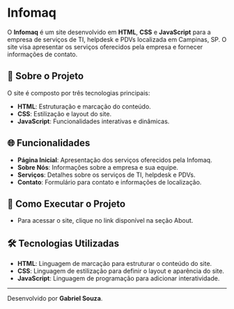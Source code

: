 # Infomaq

O **Infomaq** é um site desenvolvido em **HTML**, **CSS** e **JavaScript** para a empresa de serviços de TI, helpdesk e PDVs localizada em Campinas, SP. O site visa apresentar os serviços oferecidos pela empresa e fornecer informações de contato.

## 📁 Sobre o Projeto

O site é composto por três tecnologias principais:

- **HTML**: Estruturação e marcação do conteúdo.
- **CSS**: Estilização e layout do site.
- **JavaScript**: Funcionalidades interativas e dinâmicas.

## 🌐 Funcionalidades

- **Página Inicial**: Apresentação dos serviços oferecidos pela Infomaq.
- **Sobre Nós**: Informações sobre a empresa e sua equipe.
- **Serviços**: Detalhes sobre os serviços de TI, helpdesk e PDVs.
- **Contato**: Formulário para contato e informações de localização.

## 🚀 Como Executar o Projeto

- Para acessar o site, clique no link disponível na seção About.

## 🛠️ Tecnologias Utilizadas

- **HTML**: Linguagem de marcação para estruturar o conteúdo do site.
- **CSS**: Linguagem de estilização para definir o layout e aparência do site.
- **JavaScript**: Linguagem de programação para adicionar interatividade.

---

Desenvolvido por **Gabriel Souza**.

